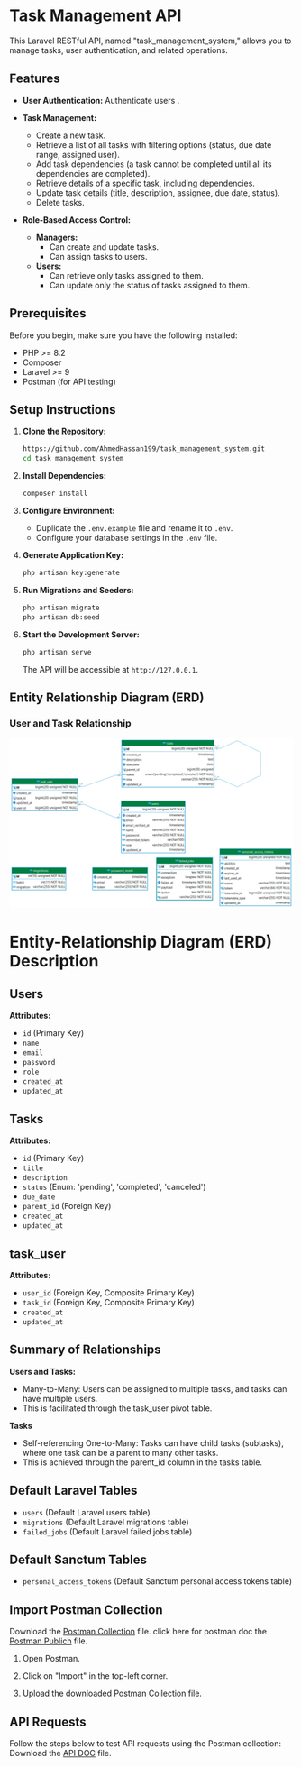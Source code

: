 # Task Management API

This Laravel RESTful API, named "task_management_system," allows you to manage tasks, user authentication, and related operations.

## Features

- **User Authentication:** Authenticate users .
- **Task Management:**
  - Create a new task.
  - Retrieve a list of all tasks with filtering options (status, due date range, assigned user).
  - Add task dependencies (a task cannot be completed until all its dependencies are completed).
  - Retrieve details of a specific task, including dependencies.
  - Update task details (title, description, assignee, due date, status).
  - Delete tasks.

- **Role-Based Access Control:**
  - **Managers:**
    - Can create and update tasks.
    - Can assign tasks to users.
  - **Users:**
    - Can retrieve only tasks assigned to them.
    - Can update only the status of tasks assigned to them.

## Prerequisites

Before you begin, make sure you have the following installed:
- PHP >= 8.2
- Composer
- Laravel >= 9
- Postman (for API testing)

## Setup Instructions

1. **Clone the Repository:**

    ```bash
    https://github.com/AhmedHassan199/task_management_system.git
    cd task_management_system
    ```

2. **Install Dependencies:**

    ```bash
    composer install
    ```

3. **Configure Environment:**

    - Duplicate the `.env.example` file and rename it to `.env`.
    - Configure your database settings in the `.env` file.

4. **Generate Application Key:**

    ```bash
    php artisan key:generate
    ```

5. **Run Migrations and Seeders:**

    ```bash
    php artisan migrate
    php artisan db:seed
    ```

6. **Start the Development Server:**

    ```bash
    php artisan serve
    ```

   The API will be accessible at `http://127.0.0.1`.

## Entity Relationship Diagram (ERD)

### User and Task Relationship

![User, Task and Dependencies Relationship](Documets/task_mangaement_system.png)

# Entity-Relationship Diagram (ERD) Description

## Users
**Attributes:**
- `id` (Primary Key)
- `name`
- `email`
- `password`
- `role`
- `created_at`
- `updated_at`

## Tasks
**Attributes:**
- `id` (Primary Key)
- `title`
- `description`
- `status` (Enum: 'pending', 'completed', 'canceled')
- `due_date`
- `parent_id` (Foreign Key) 
- `created_at`
- `updated_at`

## task_user
**Attributes:**
- `user_id` (Foreign Key, Composite Primary Key)
- `task_id` (Foreign Key, Composite Primary Key)
- `created_at`
- `updated_at`

## Summary of Relationships

**Users and Tasks:**
- Many-to-Many: Users can be assigned to multiple tasks, and tasks can have multiple users.
- This is facilitated through the task_user pivot table.

**Tasks**
 - Self-referencing One-to-Many: Tasks can have child tasks (subtasks), where one task can be a parent to many other tasks.
 - This is achieved through the parent_id column in the tasks table.

## Default Laravel Tables
- `users` (Default Laravel users table)
- `migrations` (Default Laravel migrations table)
- `failed_jobs` (Default Laravel failed jobs table)

## Default Sanctum Tables
- `personal_access_tokens` (Default Sanctum personal access tokens table)

## Import Postman Collection

Download the [Postman Collection](<Documets/Version 1.0.postman_collection.json>) file.
click here for postman doc the [Postman Publich](<Documets/Version 1.0.postman_collection.json>) file.

1. Open Postman.

2. Click on "Import" in the top-left corner.

3. Upload the downloaded Postman Collection file.

## API Requests
Follow the steps below to test API requests using the Postman collection:
Download the [API DOC](<Documets/Task Management API Documentation.pdf>) file.



